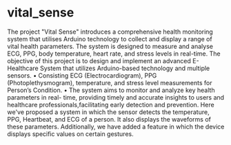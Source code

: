 # vital_sense
The project "Vital Sense" introduces a comprehensive health monitoring system that utilises Arduino technology to collect and display a range of vital health parameters. 
The system is designed to measure and analyse ECG, PPG, body temperature, heart rate, and stress levels in real-time.
The objective of this project is to design and implement an advanced E- Healthcare System that utilizes Arduino-based technology and multiple sensors.
• Consisting ECG (Electrocardiogram), PPG (Photoplethysmogram), temperature, and stress level measurements for Person’s Condition.
• The system aims to monitor and analyze key health parameters in real- time, providing timely and accurate insights to users and healthcare professionals,facilitating early detection and prevention.
Here we've proposed a system in which the sensor detects the temperature, PPG, Heartbeat, and ECG of a person. 
It also displays the waveforms of these parameters. Additionally, we have added a feature in which the device displays specific values on certain gestures.
